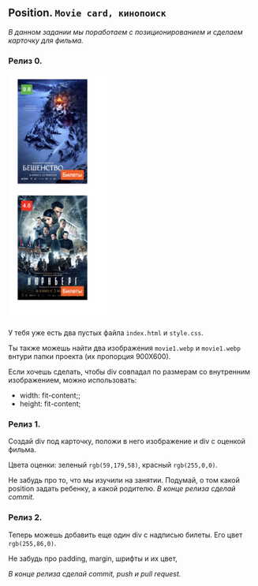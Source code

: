## Position. `Movie card, кинопоиск`

_В данном задании мы поработаем с позиционированием и сделаем карточку для фильма._

### Релиз 0.

<img src="example.png" height=500px>

У тебя уже есть два пустых файла `index.html` и `style.css`.

Ты также можешь найти два изображения `movie1.webp` и `movie1.webp` внтури папки проекта (их пропорция 900Х600).

Если хочешь сделать, чтобы div совпадал по размерам со внутренним изображением, можно использовать:

- width: fit-content;;
- height: fit-content;

### Релиз 1.

Создай div под карточку, положи в него изображение и div с оценкой фильма.

Цвета оценки: зеленый `rgb(59,179,58)`, красный `rgb(255,0,0)`.

Не забудь про то, что мы изучили на занятии. Подумай, о том какой position задать ребенку, а какой родителю.
_В конце релиза сделай commit._

### Релиз 2.

Теперь можешь добавить еще один div c надписью билеты.
Его цвет `rgb(255,86,0)`.

Не забудь про padding, margin, шрифты и их цвет,

_В конце релиза сделай commit, push и pull request._

